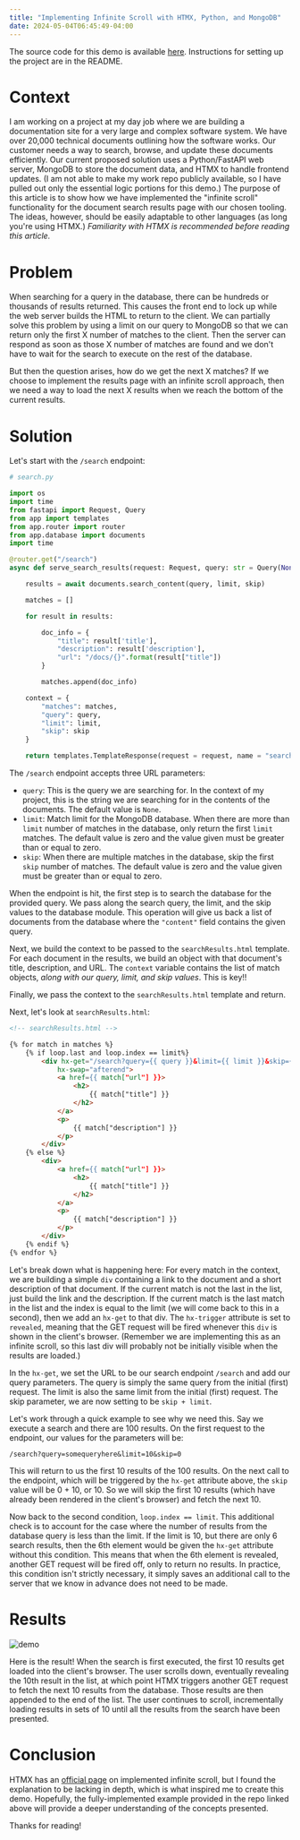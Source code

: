 ```yaml
---
title: "Implementing Infinite Scroll with HTMX, Python, and MongoDB"
date: 2024-05-04T06:45:49-04:00
---
```


The source code for this demo is available [here](https://github.com/noahhefner/website-code/tree/main/infinite-scroll-htmx). Instructions for setting up the project are in the README.

# Context

I am working on a project at my day job where we are building a documentation site for a very large and complex software system. We have over 20,000 technical documents outlining how the software works. Our customer needs a way to search, browse, and update these documents efficiently. Our current proposed solution uses a Python/FastAPI web server, MongoDB to store the document data, and HTMX to handle frontend updates. (I am not able to make my work repo publicly available, so I have pulled out only the essential logic portions for this demo.) The purpose of this article is to show how we have implemented the "infinite scroll" functionality for the document search results page with our chosen tooling. The ideas, however, should be easily adaptable to other languages (as long you're using HTMX.) *Familiarity with HTMX is recommended before reading this article.*

# Problem

When searching for a query in the database, there can be hundreds or thousands of results returned. This causes the front end to lock up while the web server builds the HTML to return to the client. We can partially solve this problem by using a limit on our query to MongoDB so that we can return only the first X number of matches to the client. Then the server can respond as soon as those X number of matches are found and we don't have to wait for the search to execute on the rest of the database.

But then the question arises, how do we get the next X matches? If we choose to implement the results page with an infinite scroll approach, then we need a way to load the next X results when we reach the bottom of the current results.

# Solution

Let's start with the `/search` endpoint:

```python
# search.py

import os
import time
from fastapi import Request, Query
from app import templates
from app.router import router
from app.database import documents
import time

@router.get("/search")
async def serve_search_results(request: Request, query: str = Query(None), limit: int = Query(10, ge=0), skip: int = Query(0, ge=0)):

    results = await documents.search_content(query, limit, skip)

    matches = []

    for result in results:

        doc_info = {
            "title": result['title'],
            "description": result['description'],
            "url": "/docs/{}".format(result["title"])
        }

        matches.append(doc_info)

    context = {
        "matches": matches,
        "query": query,
        "limit": limit,
        "skip": skip
    }

    return templates.TemplateResponse(request = request, name = "searchResults.html", context = context)
```

The `/search` endpoint accepts three URL parameters:

- `query`: This is the query we are searching for. In the context of my project, this is the string we are searching for in the contents of the documents. The default value is `None`.
- `limit`: Match limit for the MongoDB database. When there are more than `limit` number of matches in the database, only return the first `limit` matches. The default value is zero and the value given must be greater than or equal to zero.
- `skip`: When there are multiple matches in the database, skip the first `skip` number of matches. The default value is zero and the value given must be greater than or equal to zero.

When the endpoint is hit, the first step is to search the database for the provided query. We pass along the search query, the limit, and the skip values to the database module. This operation will give us back a list of documents from the database where the `"content"` field contains the given query.

Next, we build the context to be passed to the `searchResults.html` template. For each document in the results, we build an object with that document's title, description, and URL. The `context` variable contains the list of match objects, *along with our query, limit, and skip values*. This is key!!

Finally, we pass the context to the `searchResults.html` template and return.

Next, let's look at `searchResults.html`:

```html
<!-- searchResults.html -->

{% for match in matches %}
    {% if loop.last and loop.index == limit%}
        <div hx-get="/search?query={{ query }}&limit={{ limit }}&skip={{ skip + limit }}" hx-trigger="revealed"
            hx-swap="afterend">
            <a href={{ match["url"] }}>
                <h2>
                    {{ match["title"] }}
                </h2>
            </a>
            <p>
                {{ match["description"] }}
            </p>
        </div>
    {% else %}
        <div>
            <a href={{ match["url"] }}>
                <h2>
                    {{ match["title"] }}
                </h2>
            </a>
            <p>
                {{ match["description"] }}
            </p>
        </div>
    {% endif %}
{% endfor %}
```

Let's break down what is happening here: For every match in the context, we are building a simple `div` containing a link to the document and a short description of that document. If the current match is not the last in the list, just build the link and the description. If the current match is the last match in the list and the index is equal to the limit (we will come back to this in a second), then we add an `hx-get` to that div. The `hx-trigger` attribute is set to `revealed`, meaning that the GET request will be fired whenever this `div` is shown in the client's browser. (Remember we are implementing this as an infinite scroll, so this last div will probably not be initially visible when the results are loaded.)

In the `hx-get`, we set the URL to be our search endpoint `/search` and add our query parameters. The query is simply the same query from the initial (first) request. The limit is also the same limit from the initial (first) request. The skip parameter, we are now setting to be `skip + limit`. 

Let's work through a quick example to see why we need this. Say we execute a search and there are 100 results. On the first request to the endpoint, our values for the parameters will be:

```
/search?query=somequeryhere&limit=10&skip=0
```

This will return to us the first 10 results of the 100 results. On the next call to the endpoint, which will be triggered by the `hx-get` attribute above, the `skip` value will be 0 + 10, or 10. So we will skip the first 10 results (which have already been rendered in the client's browser) and fetch the next 10.

Now back to the second condition, `loop.index == limit`. This additional check is to account for the case where the number of results from the database query is less than the limit. If the limit is 10, but there are only 6 search results, then the 6th element would be given the `hx-get` attribute without this condition. This means that when the 6th element is revealed, another GET request will be fired off, only to return no results. In practice, this condition isn't strictly necessary, it simply saves an additional call to the server that we know in advance does not need to be made.

# Results

![demo](/images/infinite-scroll-htmx/demo.gif)

Here is the result! When the search is first executed, the first 10 results get loaded into the client's browser. The user scrolls down, eventually revealing the 10th result in the list, at which point HTMX triggers another GET request to fetch the next 10 results from the database. Those results are then appended to the end of the list. The user continues to scroll, incrementally loading results in sets of 10 until all the results from the search have been presented.

# Conclusion

HTMX has an [official page](https://htmx.org/examples/infinite-scroll/) on implemented infinite scroll, but I found the explanation to be lacking in depth, which is what inspired me to create this demo. Hopefully, the fully-implemented example provided in the repo linked above will provide a deeper understanding of the concepts presented.

Thanks for reading!